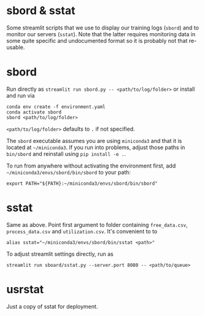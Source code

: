 # sbord & sstat

Some streamlit scripts that we use to display our training logs (`sbord`) and
to monitor our servers (`sstat`). Note that the latter requires monitoring data
in some quite specific and undocumented format so it is probably not that re-usable.

# sbord

Run directly as `streamlit run sbord.py -- <path/to/log/folder>` or install and
run via

```
conda env create -f environment.yaml
conda activate sbord
sbord <path/to/log/folder>
```

`<path/to/log/folder>` defaults to `.` if not specified.

The `sbord` executable assumes you are using `miniconda3` and that it is
located at `~/miniconda3`. If you run into problems, adjust those paths in
`bin/sbord` and reinstall using `pip install -e .`.

To run from anywhere without activating the environment first, add
`~/miniconda3/envs/sbord/bin/sbord` to your path:

```
export PATH="${PATH}:~/miniconda3/envs/sbord/bin/sbord"
```

# sstat

Same as above. Point first argument to folder containing `free_data.csv`,
`process_data.csv` and `utilization.csv`. It's convenient to to

```
alias sstat="~/miniconda3/envs/sbord/bin/sstat <path>"
```

To adjust streamlit settings directly, run as

```
streamlit run sboard/sstat.py --server.port 8080 -- <path/to/queue>
```

# usrstat

Just a copy of sstat for deployment.
